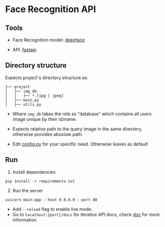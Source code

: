 # Face Recognition API

## Tools
* Face Recognition model: [deepface](https://github.com/serengil/deepface)

* API: [fastapi](https://github.com/tiangolo/fastapi)

## Directory structure
Expects project's directory structure as:
```
├── project
│   ├── img_db
│   │   ├── *.[jpg | jpeg]
│   ├── main.py
│   ├── utils.py

```

 * Where `img_db` takes the role as "database" which contains all users image unique by their id/name.

 * Expects relative path to the query image in the same directory, otherwise provides absolute path.

* Edit [config.py](config.py) for your specific need. Otherwise leaves as default

## Run

1. Install dependencies
```
pip install -r requirements.txt
```

2. Run the server
```
uvicorn main:app --host 0.0.0.0 --port 80
```
* Add `--reload` flag to enable live mode.
* Go to `localhost:{port}/docs` for iterative API docs, check [doc](https://fastapi.tiangolo.com/#interactive-api-docs) for more information.